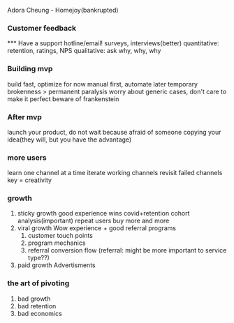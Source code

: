 Adora Cheung - Homejoy(bankrupted)
### Customer feedback
*** Have a support hotline/email!
surveys, interviews(better)
quantitative: retention, ratings, NPS
qualitative: ask why, why, why

### Building mvp
build fast, optimize for now
manual first, automate later
temporary brokenness > permanent paralysis
	worry about generic cases, don't care to make it perfect
beware of frankenstein

### After mvp
launch your product, do not wait because afraid of someone copying your idea(they will, but you have the advantage)

### more users
learn one channel at a time
 iterate working channels
 revisit failed channels
 key = creativity

### growth
1. sticky growth
	good experience wins
	covid+retention cohort analysis(important)
	repeat users buy more and more
2. viral growth
	Wow experience + good referral programs
	1. customer touch points
	2. program mechanics
	3. referral conversion flow
	(referral: might be more important to service type??)
3. paid growth
	Advertisments

### the art of pivoting
1. bad growth
2. bad retention
3. bad economics
